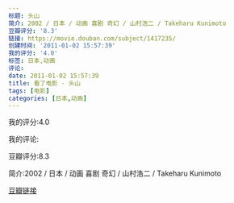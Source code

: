 ```yaml
---
标题: 头山
简介: 2002 / 日本 / 动画 喜剧 奇幻 / 山村浩二 / Takeharu Kunimoto
豆瓣评分: '8.3'
链接: https://movie.douban.com/subject/1417235/
创建时间: '2011-01-02 15:57:39'
我的评分: '4.0'
标签: 日本,动画
评论:
date: 2011-01-02 15:57:39
title: 看了电影 - 头山
tags: [电影]
categories: [日本,动画]
---
```


我的评分:4.0

我的评论:

豆瓣评分:8.3

简介:2002 / 日本 / 动画 喜剧 奇幻 / 山村浩二 / Takeharu Kunimoto

[豆瓣链接](https://movie.douban.com/subject/1417235/)

